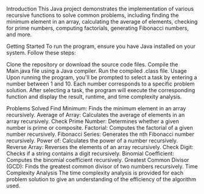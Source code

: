 Introduction
This Java project demonstrates the implementation of various recursive functions to solve common problems, including finding the minimum element in an array, calculating the average of elements, checking for prime numbers, computing factorials, generating Fibonacci numbers, and more.

Getting Started
To run the program, ensure you have Java installed on your system. Follow these steps:

Clone the repository or download the source code files.
Compile the Main.java file using a Java compiler.
Run the compiled .class file.
Usage
Upon running the program, you'll be prompted to select a task by entering a number between 1 and 10. Each number corresponds to a specific problem solution. After selecting a task, the program will execute the corresponding function and display the result, runtime, and time complexity analysis.

Problems Solved
Find Minimum: Finds the minimum element in an array recursively.
Average of Array: Calculates the average of elements in an array recursively.
Check Prime Number: Determines whether a given number is prime or composite.
Factorial: Computes the factorial of a given number recursively.
Fibonacci Series: Generates the nth Fibonacci number recursively.
Power of: Calculates the power of a number recursively.
Reverse Array: Reverses the elements of an array recursively.
Check Digit: Checks if a string contains a digit recursively.
Binomial Coefficient: Computes the binomial coefficient recursively.
Greatest Common Divisor (GCD): Finds the greatest common divisor of two numbers recursively.
Time Complexity Analysis
The time complexity analysis is provided for each problem solution to give an understanding of the efficiency of the algorithm used.

